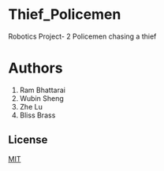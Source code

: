 # Thief_Policemen
Robotics Project- 2 Policemen chasing a thief

# Authors
1. Ram Bhattarai
2. Wubin Sheng
3. Zhe Lu
4. Bliss Brass

## License
[MIT](https://choosealicense.com/licenses/mit/)
